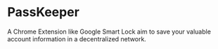 # PassKeeper
A Chrome Extension like Google Smart Lock  aim to save your valuable account information in a decentralized network.

